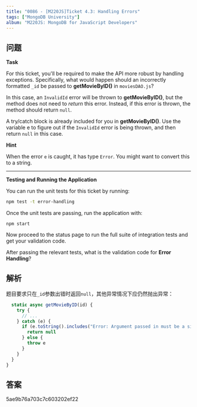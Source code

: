 ```yaml
---
title: "0086 - [M220JS]Ticket 4.3: Handling Errors"
tags: ["MongoDB University"]
album: "M220JS: MongoDB for JavaScript Developers"
---
```


## 问题

**Task**

For this ticket, you'll be required to make the API more robust by handling exceptions. Specifically, what would happen should an incorrectly formatted `_id` be passed to **getMovieByID()** in `moviesDAO.js`?

In this case, an `InvalidId` error will be thrown to **getMovieByID()**, but the method does not need to _return_ this error. Instead, if this error is thrown, the method should return `null`.

A try/catch block is already included for you in **getMovieByID()**. Use the variable e to figure out if the `InvalidId` error is being thrown, and then return `null` in this case.

**Hint**

When the error `e` is caught, it has type `Error`. You might want to convert this to a string.

---

**Testing and Running the Application**

You can run the unit tests for this ticket by running:

```bash
npm test -t error-handling
```

Once the unit tests are passing, run the application with:

```
npm start
```

Now proceed to the status page to run the full suite of integration tests and get your validation code.

After passing the relevant tests, what is the validation code for **Error Handling**?

<!--more-->

## 解析

题目要求只在`_id`参数出错时返回`null`，其他异常情况下应仍然抛出异常：

```js
  static async getMovieByID(id) {
    try {
      // ...
    } catch (e) {
      if (e.toString().includes("Error: Argument passed in must be a single String of 12 bytes or a string of 24 hex characters")) {
        return null
      } else {
        throw e
      }
    }
  }
}
```

## 答案

5ae9b76a703c7c603202ef22

